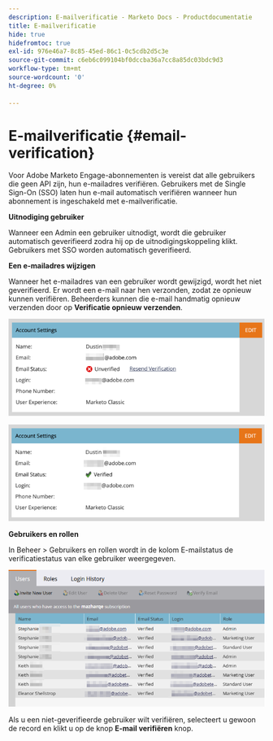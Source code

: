 ```yaml
---
description: E-mailverificatie - Marketo Docs - Productdocumentatie
title: E-mailverificatie
hide: true
hidefromtoc: true
exl-id: 976e46a7-8c85-45ed-86c1-0c5cdb2d5c3e
source-git-commit: c6eb6c099104bf0dccba36a7cc8a85dc03bdc9d3
workflow-type: tm+mt
source-wordcount: '0'
ht-degree: 0%

---
```


# E-mailverificatie {#email-verification}

Voor Adobe Marketo Engage-abonnementen is vereist dat alle gebruikers die geen API zijn, hun e-mailadres verifiëren. Gebruikers met de Single Sign-On (SSO) laten hun e-mail automatisch verifiëren wanneer hun abonnement is ingeschakeld met e-mailverificatie.

**Uitnodiging gebruiker**

Wanneer een Admin een gebruiker uitnodigt, wordt die gebruiker automatisch geverifieerd zodra hij op de uitnodigingskoppeling klikt. Gebruikers met SSO worden automatisch geverifieerd.

**Een e-mailadres wijzigen**

Wanneer het e-mailadres van een gebruiker wordt gewijzigd, wordt het niet geverifieerd. Er wordt een e-mail naar hen verzonden, zodat ze opnieuw kunnen verifiëren. Beheerders kunnen die e-mail handmatig opnieuw verzenden door op **Verificatie opnieuw verzenden**.

![](assets/email-verification-1.png)

![](assets/email-verification-2.png)

**Gebruikers en rollen**

In Beheer > Gebruikers en rollen wordt in de kolom E-mailstatus de verificatiestatus van elke gebruiker weergegeven.

![](assets/email-verification-3.png)

Als u een niet-geverifieerde gebruiker wilt verifiëren, selecteert u gewoon de record en klikt u op de knop **E-mail verifiëren** knop.


